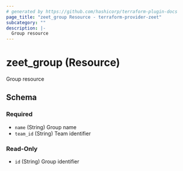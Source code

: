 ```yaml
---
# generated by https://github.com/hashicorp/terraform-plugin-docs
page_title: "zeet_group Resource - terraform-provider-zeet"
subcategory: ""
description: |-
  Group resource
---
```


# zeet_group (Resource)

Group resource



<!-- schema generated by tfplugindocs -->
## Schema

### Required

- `name` (String) Group name
- `team_id` (String) Team identifier

### Read-Only

- `id` (String) Group identifier
